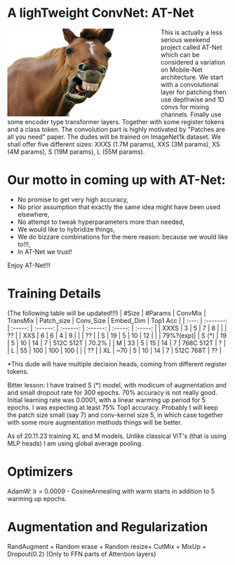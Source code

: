 
# A lighTweight ConvNet: AT-Net


<a href="https://www.youtube.com/shorts/3BW1lBgtbbs" class="follow"> 
<img align="left" width="350" height="200" src="at_net.JPG"> 
</a>
This is actually a less serious weekend project called AT-Net which can be considered a variation on Mobile-Net architecture. We start with a convolutional layer for patching then use depthwise and 1D convs for mixing channels. Finally use some encoder type transformer layers. Together with some register tokens and a class token. The convolution part is highly motivated by "Patches are all you need" paper. The dudes will be trained on ImageNet1k dataset. We shall offer five different sizes: XXXS (1.7M params), XXS (3M params), XS (4M params), S (19M params), L (55M params). 
 <h1> Our motto in coming up with AT-Net:</h1>
 <ul> 
  <li> No promise to get very high accuracy,</li>
  <li> No prior assumption that exactly the same idea might have been used elsewhere,</li>
  <li> No attempt to tweak hyperparameters more than needed,</li>
  <li> We would like to hybridize things,</li>
  <li> We do bizzare combinations for the mere reason: because we would like to!!!,</li>
  <li> In AT-Net we trust!</li>
  
</ul> 
Enjoy AT-Net!!!

# Training Details

(The following table will be updated!!!)
| #Size  |  #Params  |  ConvMix | TransMix |  Patch_size | Conv_Size | Embed_Dim | Top1 Acc | 
| :---:  | :-------: | :-----:  | :------: | :------:    | :------:  | :-----:   | :-----:  | 
|  XXXS  |  3        |  5       |  7       |  8          |           |           | ??       | 
|  XXS   |  6        |  6       |  4       |  9          |           |           | ??       | 
|  S     |  19       |  5       |  10      |  12         |           |           | 79%?(exp)| 
|  S (*) |  19       |  5       |  10      |  14         |     7     | 512C 512T | 70.2%    | 
|  M     |  33       |  5       |  15      |  14         |     7     | 768C 512T | ?        | 
|  L     |  55       | 100      |  100     |  100        |           |           | ??       | 
|  XL    |  ~70      | 5        |  10      |  14         |     7     | 512C 768T | ??       | 


*This dude will have multiple decision heads, coming from different register tokens.

Bitter lesson: I have trained S (*) model, with modicum of augmentation and and small dropout rate for 300 epochs. 70% accuracy is not really good. Initial learning rate was 0.0001, with a linear warming up period for 5 epochs. I was expecting at least 75% Top1 accuracy. Probably I will keep the patch size small (say 7) and conv-kernel size 5, in which case together with some more augmentation methods things will be better. 

As of 20.11.23 training XL and M models. Unlike classical ViT's (that is using MLP heads) I am using global average pooling.  

# Optimizers
AdamW: lr = 0.0009 -
CosineAnnealing with warm starts in addition to 5 warming up epochs.
 
# Augmentation and Regularization

RandAugment + Random erase + Random resize+ CutMix + MixUp + Dropout(0.2) (Only to FFN parts of Attention layers) 

